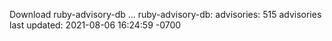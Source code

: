 Download ruby-advisory-db ...
ruby-advisory-db:
  advisories:	515 advisories
  last updated:	2021-08-06 16:24:59 -0700
